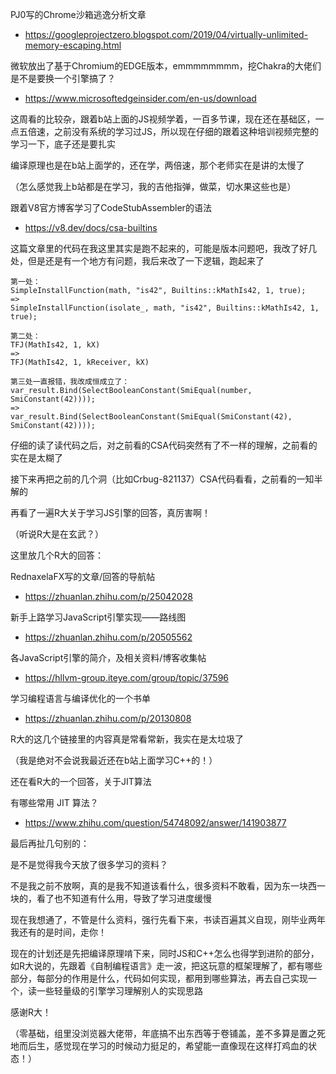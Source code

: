 PJ0写的Chrome沙箱逃逸分析文章
- https://googleprojectzero.blogspot.com/2019/04/virtually-unlimited-memory-escaping.html

微软放出了基于Chromium的EDGE版本，emmmmmmmm，挖Chakra的大佬们是不是要换一个引擎搞了？
- https://www.microsoftedgeinsider.com/en-us/download

这周看的比较杂，跟着b站上面的JS视频学着，一百多节课，现在还在基础区，一点五倍速，之前没有系统的学习过JS，所以现在仔细的跟着这种培训视频完整的学习一下，底子还是要扎实

编译原理也是在b站上面学的，还在学，两倍速，那个老师实在是讲的太慢了

（怎么感觉我上b站都是在学习，我的吉他指弹，做菜，切水果这些也是）

跟着V8官方博客学习了CodeStubAssembler的语法
- https://v8.dev/docs/csa-builtins

这篇文章里的代码在我这里其实是跑不起来的，可能是版本问题吧，我改了好几处，但是还是有一个地方有问题，我后来改了一下逻辑，跑起来了
```
第一处：
SimpleInstallFunction(math, "is42", Builtins::kMathIs42, 1, true);
=>
SimpleInstallFunction(isolate_, math, "is42", Builtins::kMathIs42, 1, true);

第二处：
TFJ(MathIs42, 1, kX)
=>
TFJ(MathIs42, 1, kReceiver, kX)

第三处一直报错，我改成恒成立了：
var_result.Bind(SelectBooleanConstant(SmiEqual(number, SmiConstant(42))));
=>
var_result.Bind(SelectBooleanConstant(SmiEqual(SmiConstant(42), SmiConstant(42))));
```

仔细的读了读代码之后，对之前看的CSA代码突然有了不一样的理解，之前看的实在是太糊了

接下来再把之前的几个洞（比如Crbug-821137）CSA代码看看，之前看的一知半解的

再看了一遍R大关于学习JS引擎的回答，真厉害啊！

（听说R大是在玄武？）

这里放几个R大的回答：

RednaxelaFX写的文章/回答的导航帖
- https://zhuanlan.zhihu.com/p/25042028

新手上路学习JavaScript引擎实现——路线图
- https://zhuanlan.zhihu.com/p/20505562

各JavaScript引擎的简介，及相关资料/博客收集帖
- https://hllvm-group.iteye.com/group/topic/37596

学习编程语言与编译优化的一个书单
- https://zhuanlan.zhihu.com/p/20130808

R大的这几个链接里的内容真是常看常新，我实在是太垃圾了

（我是绝对不会说我最近还在b站上面学习C++的！）

还在看R大的一个回答，关于JIT算法

有哪些常用 JIT 算法？
- https://www.zhihu.com/question/54748092/answer/141903877

最后再扯几句别的：

是不是觉得我今天放了很多学习的资料？

不是我之前不放啊，真的是我不知道该看什么，很多资料不敢看，因为东一块西一块的，看了也不知道有什么用，导致了学习进度缓慢

现在我想通了，不管是什么资料，强行先看下来，书读百遍其义自现，刚毕业两年我还有的是时间，走你！

现在的计划还是先把编译原理啃下来，同时JS和C++怎么也得学到进阶的部分，如R大说的，先跟着《自制编程语言》走一波，把这玩意的框架理解了，都有哪些部分，每部分的作用是什么，代码如何实现，都用到哪些算法，再去自己实现一个，读一些轻量级的引擎学习理解别人的实现思路

感谢R大！

（零基础，组里没浏览器大佬带，年底搞不出东西等于卷铺盖，差不多算是置之死地而后生，感觉现在学习的时候动力挺足的，希望能一直像现在这样打鸡血的状态！）
